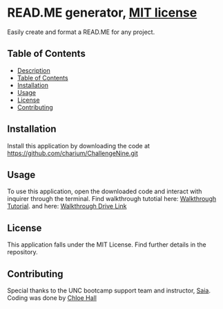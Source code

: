 # READ.ME generator, [MIT license](https://opensource.org/licenses/MIT)
Easily create and format a READ.ME for any project. 

## Table of Contents
- [Description](#description)
- [Table of Contents](#table-of-contents)
- [Installation](#installation)
- [Usage](#usage)
- [License](#license)
- [Contributing](#contributing)

## Installation
Install this application by downloading the code at https://github.com/charium/ChallengeNine.git

## Usage
To use this application, open the downloaded code and interact with inquirer through the terminal. Find walkthrough tutotial here: 
[Walkthrough Tutorial](./02-Challenge/assets/09challengeWalkthrough.mp4). 
and here:
[Walkthrough Drive Link](https://drive.google.com/file/d/1XW0GiDhhMLt112oRJMVdTMTOKzrEXyrH/view?usp=sharing)

## License
This application falls under the MIT License. Find further details in the repository.

## Contributing
Special thanks to the UNC bootcamp support team and instructor, [Saia](https://github.com/sfonua10). Coding was done by [Chloe Hall](https://github.com/Charium)